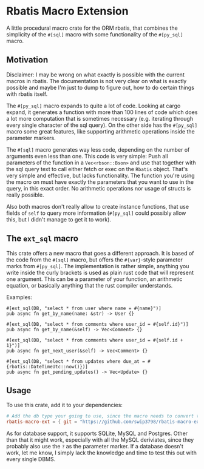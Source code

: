 # Rbatis Macro Extension

A little procedural macro crate for the ORM rbatis, that combines the simplicity of the `#[sql]` macro with some functionality of the `#[py_sql]` macro.

## Motivation
Disclaimer: I may be wrong on what exactly is possible with the current macros in rbatis. The documentation is not very clear on what is exactly possible and maybe I'm just to dump to figure out, how to do certain things with rbatis itself.

The `#[py_sql]` macro expands to quite a lot of code. Looking at cargo expand, it generates a function with more than 100 lines of code which does a lot more computation that is sometimes necessary (e.g. iterating through every single character of the sql query). On the other side has the `#[py_sql]` macro some great features, like supporting arithmetic operations inside the parameter markers.

The `#[sql]` macro generates way less code, depending on the number of arguments even less than one. This code is very simple: Push all parameters of the function in a `Vec<rbson::Bson>` and use that together with the sql query text to call either fetch or exec on the `Rbatis` object. That's very simple and effective, but lacks functionality. The function you're using the macro on must have exactly the parameters that you want to use in the query, in this exact order. No arithmetic operations nor usage of structs is really possible.

Also both macros don't really allow to create instance functions, that use fields of `self` to query more information (`#[py_sql]` could possibly allow this, but I didn't manage to get it to work). 

## The `ext_sql` macro
This crate offers a new macro that goes a different approach. It is based of the code from the `#[sql]` macro, but offers the `#{var}`-style parameter marks from `#[py_sql]`. The implementation is rather simple, anything you write inside the curly brackets is used as plain rust code that will represent one argument. This can be a parameter of your function, an arithmetic equation, or basically anything that the rust compiler understands. 

Examples:

```
#[ext_sql(DB, "select * from user where name = #{name}")]
pub async fn get_by_name(name: &str) -> User {}

#[ext_sql(DB, "select * from comments where user_id = #{self.id}")]
pub async fn get_by_name(&self) -> Vec<Comment> {}

#[ext_sql(DB, "select * from comments where user_id = #{self.id + 1}")]
pub async fn get_next_user(&self) -> Vec<Comment> {}

#[ext_sql(DB, "select * from updates where due_at = #{rbatis::DateTimeUtc::now()})]
pub async fn get_pending_updates() -> Vec<Update> {}
```

## Usage

To use this crate, add it to your dependencies:

```toml
# Add the db type your going to use, since the macro needs to convert the parameter markers to the corresponding dialect
rbatis-macro-ext = { git = "https://github.com/swip3798/rbatis-macro-ext", features = ["mysql"]}
```

As for database support, it supports SQLite, MySQL and Postgres. Other than that it might work, especially with all the MySQL deriviates, since they probably also use the `?` as the parameter marker. If a database doesn't work, let me know, I simply lack the knowledge and time to test this out with every single DBMS.